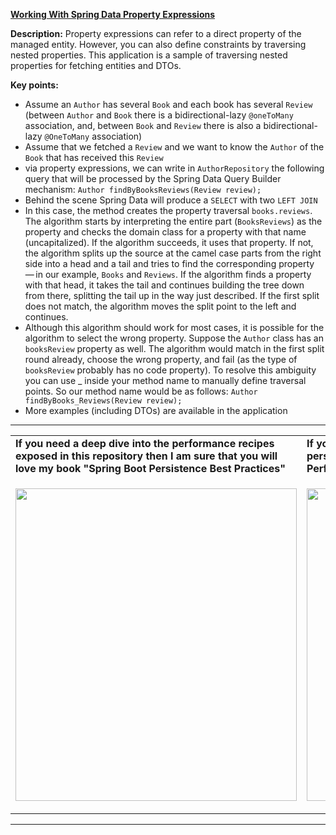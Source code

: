 **[Working With Spring Data Property Expressions](https://github.com/AnghelLeonard/Hibernate-SpringBoot/tree/master/HibernateSpringBootPropertyExpressions)** 
 
**Description:** Property expressions can refer to a direct property of the managed entity. However, you can also define constraints by traversing nested properties. This application is a sample of traversing nested properties for fetching entities and DTOs.

**Key points:**
- Assume an `Author` has several `Book` and each book has several `Review` (between `Author` and `Book` there is a bidirectional-lazy `@oneToMany` association, and, between `Book` and `Review` there is also a bidirectional-lazy `@OneToMany` association)
- Assume that we fetched a `Review` and we want to know the `Author` of the `Book` that has received this `Review`
- via property expressions, we can write in `AuthorRepository` the following query that will be processed by the Spring Data Query Builder mechanism: `Author findByBooksReviews(Review review);`
- Behind the scene Spring Data will produce a `SELECT` with two `LEFT JOIN`
- In this case, the method creates the property traversal `books.reviews`. The algorithm starts by interpreting the entire part (`BooksReviews`) as the property and checks the domain class for a property with that name (uncapitalized). If the algorithm succeeds, it uses that property. If not, the algorithm splits up the source at the camel case parts from the right side into a head and a tail and tries to find the corresponding property — in our example, `Books` and `Reviews`. If the algorithm finds a property with that head, it takes the tail and continues building the tree down from there, splitting the tail up in the way just described. If the first split does not match, the algorithm moves the split point to the left and continues.
- Although this algorithm should work for most cases, it is possible for the algorithm to select the wrong property. Suppose the `Author` class has an `booksReview` property as well. The algorithm would match in the first split round already, choose the wrong property, and fail (as the type of `booksReview` probably has no code property). To resolve this ambiguity you can use _ inside your method name to manually define traversal points. So our method name would be as follows: `Author findByBooks_Reviews(Review review);`
- More examples (including DTOs) are available in the application
     
-----------------------------------------------------------------------------------------------------------------------    
<table>
     <tr><td><b>If you need a deep dive into the performance recipes exposed in this repository then I am sure that you will love my book "Spring Boot Persistence Best Practices"</b></td><td><b>If you need a hand of tips and illustrations of 100+ Java persistence performance issues then "Java Persistence Performance Illustrated Guide" is for you.</b></td></tr>
     <tr><td>
<a href="https://www.apress.com/us/book/9781484256251"><p align="left"><img src="https://github.com/AnghelLeonard/Hibernate-SpringBoot/blob/master/Spring%20Boot%20Persistence%20Best%20Practices.jpg" height="500" width="450"/></p></a>
</td><td>
<a href="https://leanpub.com/java-persistence-performance-illustrated-guide"><p align="right"><img src="https://github.com/AnghelLeonard/Hibernate-SpringBoot/blob/master/Java%20Persistence%20Performance%20Illustrated%20Guide.jpg" height="500" width="450"/></p></a>
</td></tr></table>

-----------------------------------------------------------------------------------------------------------------------    

